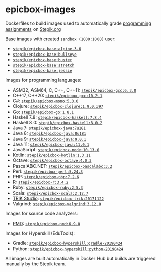 # epicbox-images

Dockerfiles to build images used to automatically grade
[programming assignments](https://stepik.org/lesson/9173/) on [Stepik.org](https://stepik.org/)

Base images with created `sandbox (1000:1000)` user:

* [`stepik/epicbox-base:alpine-3.6`](https://hub.docker.com/r/stepik/epicbox-base/)
* [`stepik/epicbox-base:bullseye`](https://hub.docker.com/r/stepik/epicbox-base/)
* [`stepik/epicbox-base:buster`](https://hub.docker.com/r/stepik/epicbox-base/)
* [`stepik/epicbox-base:stretch`](https://hub.docker.com/r/stepik/epicbox-base/)
* [`stepik/epicbox-base:jessie`](https://hub.docker.com/r/stepik/epicbox-base/)

Images for programming languages:

* ASM32, ASM64, C, C++, C++11: [`stepik/epicbox-gcc:6.3.0`](https://hub.docker.com/r/stepik/epicbox-gcc/)
* C++17, C++20: [`stepik/epicbox-gcc:10.2.1`](https://hub.docker.com/r/stepik/epicbox-gcc/)
* C#: [`stepik/epicbox-mono:5.0.0`](https://hub.docker.com/r/stepik/epicbox-mono/)
* Clojure: [`stepik/epicbox-clojure:1.9.0.397`](https://hub.docker.com/r/stepik/epicbox-clojure/)
* Go: [`stepik/epicbox-go:1.8.1`](https://hub.docker.com/r/stepik/epicbox-go/)
* Haskell 7.8: [`stepik/epicbox-haskell:7.8.4`](https://hub.docker.com/r/stepik/epicbox-haskell/)
* Haskell 8.0: [`stepik/epicbox-haskell:8.0.2`](https://hub.docker.com/r/stepik/epicbox-haskell/)
* Java 7: [`stepik/epicbox-java:7u181`](https://hub.docker.com/r/stepik/epicbox-java/)
* Java 8: [`stepik/epicbox-java:8u181`](https://hub.docker.com/r/stepik/epicbox-java/)
* Java 9: [`stepik/epicbox-java:9.0.1`](https://hub.docker.com/r/stepik/epicbox-java/)
* Java 11: [`stepik/epicbox-java:11.0.1`](https://hub.docker.com/r/stepik/epicbox-java/)
* JavaScript: [`stepik/epicbox-node:10.13.0`](https://hub.docker.com/r/stepik/epicbox-node/)
* Kotlin: [`stepik/epicbox-kotlin:1.3.11`](https://hub.docker.com/r/stepik/epicbox-kotlin/)
* Octave: [`stepik/epicbox-octave:4.0.3`](https://hub.docker.com/r/stepik/epicbox-octave/)
* PascalABC.NET: [`stepik/epicbox-pascalabc:3.2`](https://hub.docker.com/r/stepik/epicbox-pascalabc/)
* Perl: [`stepik/epicbox-perl:5.24.3`](https://hub.docker.com/r/stepik/epicbox-perl/)
* PHP: [`stepik/epicbox-php:7.2.6`](https://hub.docker.com/r/stepik/epicbox-php/)
* R: [`stepik/epicbox-r:3.4.2`](https://hub.docker.com/r/stepik/epicbox-r/)
* Ruby: [`stepik/epicbox-ruby:2.5.3`](https://hub.docker.com/r/stepik/epicbox-ruby/)
* Scala: [`stepik/epicbox-scala:2.12.7`](https://hub.docker.com/r/stepik/epicbox-scala/)
* [TRIK Studio](http://www.trikset.com/): [`stepik/epicbox-trik:20171122`](https://hub.docker.com/r/stepik/epicbox-trik/)
* Valgrind: [`stepik/epicbox-valgrind:3.12.0`](https://hub.docker.com/r/stepik/epicbox-valgrind/)

Images for source code analyzers:

* [PMD](https://pmd.github.io): [`stepik/epicbox-pmd:6.9.0`](https://hub.docker.com/r/stepik/epicbox-pmd/)

Images for Hyperskill (EduTools):

* Gradle: [`stepik/epicbox-hyperskill:gradle-20190424`](https://hub.docker.com/r/stepik/epicbox-hyperskill/)
* Python: [`stepik/epicbox-hyperskill:python-20190424`](https://hub.docker.com/r/stepik/epicbox-hyperskill/)

All images are built automatically in Docker Hub but builds are triggered manually by the Stepik team.
